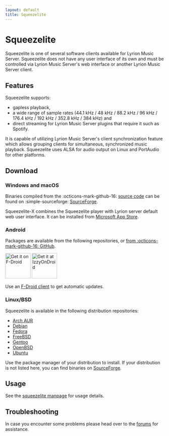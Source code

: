 ```yaml
---
layout: default
title: Squeezelite
---
```


# Squeezelite

Squeezelite is one of several software clients available for Lyrion Music Server. Squeezelite does not have any user interface of its own and must be controlled via Lyrion Music Server's web interface or another Lyrion Music Server client.

## Features

Squeezelite supports:

- gapless playback,
- a wide range of sample rates (44.1 kHz / 48 kHz / 88.2 kHz / 96 kHz / 176.4 kHz / 192 kHz / 352.8 kHz / 384 kHz) and
- direct streaming for Lyrion Music Server plugins that require it such as Spotify.

It is capable of utilizing Lyrion Music Server's client synchronization feature which allows grouping clients for simultaneous, synchronized music playback. Squeezelite uses ALSA for audio output on Linux and PortAudio for other platforms.

## Download

### Windows and macOS

Binaries compiled from the :octicons-mark-github-16: [source code](https://github.com/ralph-irving/squeezelite) can be found on :simple-sourceforge: [SourceForge](https://sourceforge.net/projects/lmsclients/files/squeezelite/).

Squeezelite-X combines the Squeezelite player with Lyrion server default web user interface. It can be installed from [Microsoft App Store](https://apps.microsoft.com/detail/9pbhmtnp9037).

### Android

Packages are available from the following repositories, or [from :octicons-mark-github-16: GitHub](https://github.com/CDrummond/squeezelite/releases).

[<img src="https://f-droid.org/badge/get-it-on.png" alt="Get it on F-Droid" height="80">](https://f-droid.org/packages/org.lyrion.squeezelite)
[<img src="https://gitlab.com/IzzyOnDroid/repo/-/raw/master/assets/IzzyOnDroid.png" height="80" alt="Get it at IzzyOnDroid">](https://apt.izzysoft.de/packages/org.lyrion.squeezelite)

Use an [F-Droid client](https://f-droid.org/en/packages/org.fdroid.fdroid/) to get automatic updates.

### Linux/BSD

Squeezelite is available in the following distribution repositories:

- [Arch AUR](https://aur.archlinux.org/packages/squeezelite)
- [Debian](https://packages.debian.org/stable/squeezelite)
- [Fedora](https://packages.fedoraproject.org/pkgs/squeezelite/squeezelite/)
- [FreeBSD](http://www.freebsd.org/cgi/ports.cgi?stype=all&query=squeezelite)
- [Gentoo](http://packages.gentoo.org/package/media-sound/squeezelite)
- [OpenBSD](https://openports.eu/ports/audio/squeezelite)
- [Ubuntu](http://packages.ubuntu.com/jammy/squeezelite)

Use the package manager of your distribution to install. If your distribution is not listed here, you can find binaries on [SourceForge](https://sourceforge.net/projects/lmsclients/files/squeezelite/).

## Usage

See the [squeezelite manpage](squeezelite-manpage.md) for usage details.

## Troubleshooting

In case you encounter some problems please head over to the [forums](https://forums.lyrion.org/forum/user-forums/linux-unix/94258-announce-squeezelite-a-small-headless-squeezeplay-emulator-for-linux-alsa-only) for assistance.
